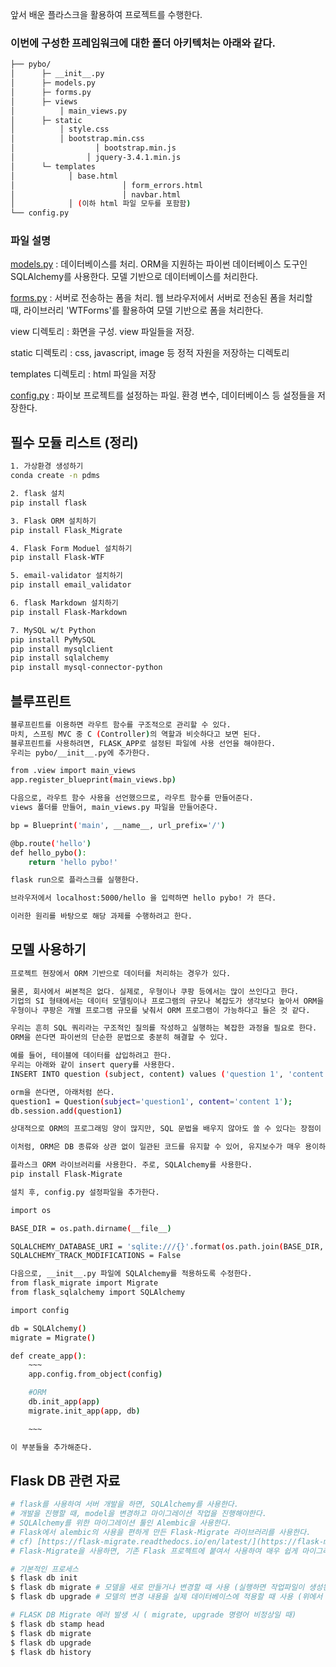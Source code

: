 앞서 배운 플라스크을 활용하여 프로젝트를 수행한다.

### 이번에 구성한 프레임워크에 대한 폴더 아키텍처는 아래와 같다.

```bash
├── pybo/
│      ├─ __init__.py
│      ├─ models.py
│      ├─ forms.py
│      ├─ views
│          │ main_views.py
│      ├─ static
│          │ style.css
│          │ bootstrap.min.css
│			 	   │ bootstrap.min.js
│			   	 │ jquery-3.4.1.min.js
│      └─ templates
│            │ base.html
│						 │ form_errors.html
│						 │ navbar.html
│            │ (이하 html 파일 모두를 포함함)
└── config.py
```

### 파일 설명

[models.py](http://models.py) : 데이터베이스를 처리. ORM을 지원하는 파이썬 데이터베이스 도구인 SQLAlchemy를 사용한다. 모델 기반으로 데이터베이스를 처리한다.

[forms.py](http://forms.py) : 서버로 전송하는 폼을 처리. 웹 브라우저에서 서버로 전송된 폼을 처리할 때, 라이브러리 'WTForms'를 활용하여 모델 기반으로 폼을 처리한다.

view 디렉토리 : 화면을 구성. view 파일들을 저장.

static 디렉토리 : css, javascript, image 등 정적 자원을 저장하는 디렉토리

templates 디렉토리 : html 파일을 저장

[config.py](http://config.py) : 파이보 프로젝트를 설정하는 파일. 환경 변수, 데이터베이스 등 설정들을 저장한다.

## 필수 모듈 리스트 (정리)

```bash
1. 가상환경 생성하기
conda create -n pdms

2. flask 설치
pip install flask

3. Flask ORM 설치하기
pip install Flask_Migrate

4. Flask Form Moduel 설치하기
pip install Flask-WTF

5. email-validator 설치하기
pip install email_validator

6. flask Markdown 설치하기
pip install Flask-Markdown

7. MySQL w/t Python
pip install PyMySQL
pip install mysqlclient
pip install sqlalchemy
pip install mysql-connector-python
```

## 블루프린트

```bash
블루프린트를 이용하면 라우트 함수를 구조적으로 관리할 수 있다.
마치, 스프링 MVC 중 C (Controller)의 역할과 비슷하다고 보면 된다.
블루프린트를 사용하려면, FLASK_APP로 설정된 파일에 사용 선언을 해야한다.
우리는 pybo/__init__.py에 추가한다.

from .view import main_views
app.register_blueprint(main_views.bp)

다음으로, 라우트 함수 사용을 선언했으므로, 라우트 함수를 만들어준다.
views 폴더를 만들어, main_views.py 파일을 만들어준다.

bp = Blueprint('main', __name__, url_prefix='/')

@bp.route('hello')
def hello_pybo():
	return 'hello pybo!'

flask run으로 플라스크를 실행한다.

브라우저에서 localhost:5000/hello 을 입력하면 hello pybo! 가 뜬다.

이러한 원리를 바탕으로 해당 과제를 수행하려고 한다.

```

## 모델 사용하기

```bash
프로젝트 현장에서 ORM 기반으로 데이터를 처리하는 경우가 있다.

물론, 회사에서 써본적은 없다. 실제로, 우형이나 쿠팡 등에서는 많이 쓰인다고 한다.
기업의 SI 형태에서는 데이터 모델링이나 프로그램의 규모나 복잡도가 생각보다 높아서 ORM을 잘 안쓴다고 들은거같다.
우형이나 쿠팡은 개별 프로그램 규모를 낮춰서 ORM 프로그램이 가능하다고 들은 것 같다.

우리는 흔히 SQL 쿼리라는 구조적인 질의를 작성하고 실행하는 복잡한 과정을 필요로 한다.
ORM을 쓴다면 파이썬의 단순한 문법으로 충분히 해결할 수 있다.

예를 들어, 테이블에 데이터를 삽입하려고 한다.
우리는 아래와 같이 insert query를 사용한다.
INSERT INTO question (subject, content) values ('question 1', 'content 1');

orm을 쓴다면, 아래처럼 쓴다.
question1 = Question(subject='question1', content='content 1');
db.session.add(question1)

상대적으로 ORM의 프로그래밍 양이 많지만, SQL 문법을 배우지 않아도 쓸 수 있다는 장점이 있다.

이처럼, ORM은 DB 종류와 상관 없이 일관된 코드를 유지할 수 있어, 유지보수가 매우 용이하고 통일된 쿼리를 작성할 수 있어 오류 발생률을 줄일 수 있다.

플라스크 ORM 라이브러리를 사용한다. 주로, SQLAlchemy를 사용한다.
pip install Flask-Migrate

설치 후, config.py 설정파일을 추가한다.

import os

BASE_DIR = os.path.dirname(__file__)

SQLALCHEMY_DATABASE_URI = 'sqlite:///{}'.format(os.path.join(BASE_DIR, 'pybo.db'))
SQLALCHEMY_TRACK_MODIFICATIONS = False

다음으로, __init__.py 파일에 SQLAlchemy를 적용하도록 수정한다.
from flask_migrate import Migrate
from flask_sqlalchemy import SQLAlchemy

import config

db = SQLAlchemy()
migrate = Migrate()

def create_app():
	~~~
	app.config.from_object(config)

	#ORM
	db.init_app(app)
	migrate.init_app(app, db)

	~~~

이 부분들을 추가해준다.
```

## Flask DB 관련 자료

```bash
# flask를 사용하여 서버 개발을 하면, SQLAlchemy를 사용한다.
# 개발을 진행할 때, model을 변경하고 마이그레이션 작업을 진행해야한다.
# SQLAlchemy를 위한 마이그레이션 툴인 Alembic을 사용한다.
# Flask에서 alembic의 사용을 편하게 만든 Flask-Migrate 라이브러리를 사용한다.
# cf) [https://flask-migrate.readthedocs.io/en/latest/](https://flask-migrate.readthedocs.io/en/latest/)
# Flask-Migrate을 사용하면, 기존 Flask 프로젝트에 붙여서 사용하여 매우 쉽게 마이그레이션 할 수 있다.

# 기본적인 프로세스
$ flask db init
$ flask db migrate # 모델을 새로 만들거나 변경할 때 사용 (실행하면 작업파일이 생성된다)
$ flask db upgrade # 모델의 변경 내용을 실제 데이터베이스에 적용할 때 사용 (위에서 생성된 작업파일을 실행하여 데이터베이스를 변경한다)

# FLASK DB Migrate 에러 발생 시 ( migrate, upgrade 명령어 비정상일 때)
$ flask db stamp head
$ flask db migrate
$ flask db upgrade
$ flask db history
```
